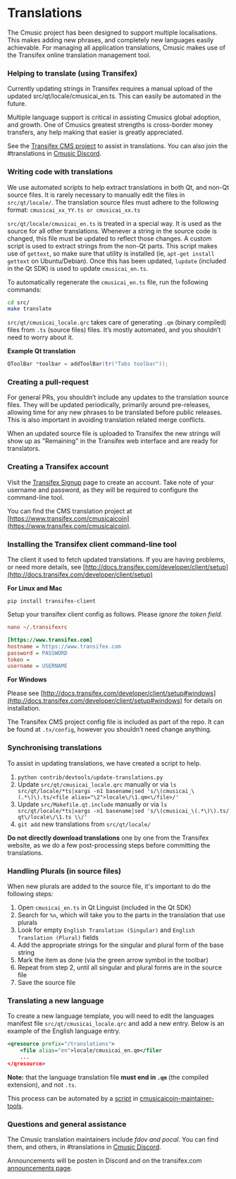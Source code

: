 Translations
============

The Cmusic project has been designed to support multiple localisations. This makes adding new phrases, and completely new languages easily achievable. For managing all application translations, Cmusic makes use of the Transifex online translation management tool.

### Helping to translate (using Transifex)
Currently updating strings in Transifex requires a manual upload of the updated src/qt/locale/cmusicai_en.ts.
This can easily be automated in the future.

Multiple language support is critical in assisting Cmusics global adoption, and growth. One of Cmusics greatest strengths is cross-border money transfers, any help making that easier is greatly appreciated.

See the [Transifex CMS project](https://www.transifex.com/cmusicaicoin) to assist in translations. You can also join the #translations in [Cmusic Discord](https://discord.gg/EanhmGKxcg).

### Writing code with translations
We use automated scripts to help extract translations in both Qt, and non-Qt source files. It is rarely necessary to manually edit the files in `src/qt/locale/`. The translation source files must adhere to the following format:
`cmusicai_xx_YY.ts or cmusicai_xx.ts`

`src/qt/locale/cmusicai_en.ts` is treated in a special way. It is used as the source for all other translations. Whenever a string in the source code is changed, this file must be updated to reflect those changes. A custom script is used to extract strings from the non-Qt parts. This script makes use of `gettext`, so make sure that utility is installed (ie, `apt-get install gettext` on Ubuntu/Debian). Once this has been updated, `lupdate` (included in the Qt SDK) is used to update `cmusicai_en.ts`.

To automatically regenerate the `cmusicai_en.ts` file, run the following commands:
```sh
cd src/
make translate
```

`src/qt/cmusicai_locale.qrc` takes care of generating `.qm` (binary compiled) files from `.ts` (source files) files. It’s mostly automated, and you shouldn’t need to worry about it.

**Example Qt translation**
```cpp
QToolBar *toolbar = addToolBar(tr("Tabs toolbar"));
```

### Creating a pull-request
For general PRs, you shouldn’t include any updates to the translation source files. They will be updated periodically, primarily around pre-releases, allowing time for any new phrases to be translated before public releases. This is also important in avoiding translation related merge conflicts.

When an updated source file is uploaded to Transifex the new strings will show up as "Remaining" in the Transifex web interface and are ready for translators.


### Creating a Transifex account
Visit the [Transifex Signup](https://www.transifex.com/signup/) page to create an account. Take note of your username and password, as they will be required to configure the command-line tool.

You can find the CMS translation project at [https://www.transifex.com/cmusicaicoin](https://www.transifex.com/cmusicaicoin).

### Installing the Transifex client command-line tool
The client it used to fetch updated translations. If you are having problems, or need more details, see [http://docs.transifex.com/developer/client/setup](http://docs.transifex.com/developer/client/setup)

**For Linux and Mac**

`pip install transifex-client`

Setup your transifex client config as follows. Please *ignore the token field*.

```ini
nano ~/.transifexrc

[https://www.transifex.com]
hostname = https://www.transifex.com
password = PASSWORD
token =
username = USERNAME
```

**For Windows**

Please see [http://docs.transifex.com/developer/client/setup#windows](http://docs.transifex.com/developer/client/setup#windows) for details on installation.

The Transifex CMS project config file is included as part of the repo. It can be found at `.tx/config`, however you shouldn’t need change anything.

### Synchronising translations
To assist in updating translations, we have created a script to help.

1. `python contrib/devtools/update-translations.py`
2. Update `src/qt/cmusicai_locale.qrc` manually or via
   `ls src/qt/locale/*ts|xargs -n1 basename|sed 's/\(cmusicai_\(.*\)\).ts/<file alias="\2">locale\/\1.qm<\/file>/'`
3. Update `src/Makefile.qt.include` manually or via
   `ls src/qt/locale/*ts|xargs -n1 basename|sed 's/\(cmusicai_\(.*\)\).ts/  qt\/locale\/\1.ts \\/'`
4. `git add` new translations from `src/qt/locale/`

**Do not directly download translations** one by one from the Transifex website, as we do a few post-processing steps before committing the translations.

### Handling Plurals (in source files)
When new plurals are added to the source file, it's important to do the following steps:

1. Open `cmusicai_en.ts` in Qt Linguist (included in the Qt SDK)
2. Search for `%n`, which will take you to the parts in the translation that use plurals
3. Look for empty `English Translation (Singular)` and `English Translation (Plural)` fields
4. Add the appropriate strings for the singular and plural form of the base string
5. Mark the item as done (via the green arrow symbol in the toolbar)
6. Repeat from step 2, until all singular and plural forms are in the source file
7. Save the source file

### Translating a new language
To create a new language template, you will need to edit the languages manifest file `src/qt/cmusicai_locale.qrc` and add a new entry. Below is an example of the English language entry.

```xml
<qresource prefix="/translations">
    <file alias="en">locale/cmusicai_en.qm</filer
    ...
</qresource>
```

**Note:** that the language translation file **must end in `.qm`** (the compiled extension), and not `.ts`.

This process can be automated by a [script](https://github.com/fdoving/cmusicaicoin-maintainer-tools/blob/master/update-translations.py) in [cmusicaicoin-maintainer-tools](https://github.com/fdoving/cmusicaicoin-maintainer-tools/).

### Questions and general assistance
The Cmusic translation maintainers include *fdov and pocal*. You can find them, and others, in #translations in [Cmusic Discord](https://discord.gg/EanhmGKxcg).

Announcements will be posten in Discord and on the transifex.com [announcements page](https://www.transifex.com/cmusicaicoin/qt-translation/announcements/).
